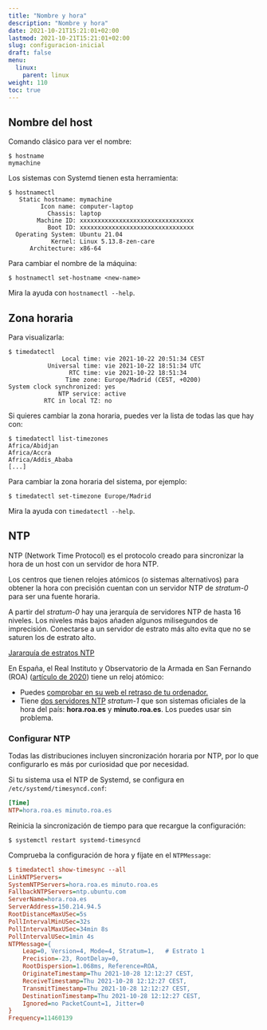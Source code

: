 ```yaml
---
title: "Nombre y hora"
description: "Nombre y hora"
date: 2021-10-21T15:21:01+02:00
lastmod: 2021-10-21T15:21:01+02:00
slug: configuracion-inicial
draft: false
menu:
  linux:
    parent: linux
weight: 110
toc: true
---
```


## Nombre del host
Comando clásico para ver el nombre:
```
$ hostname
mymachine
```

Los sistemas con Systemd tienen esta herramienta:
```
$ hostnamectl
   Static hostname: mymachine
         Icon name: computer-laptop
           Chassis: laptop
        Machine ID: xxxxxxxxxxxxxxxxxxxxxxxxxxxxxxxx
           Boot ID: xxxxxxxxxxxxxxxxxxxxxxxxxxxxxxxx
  Operating System: Ubuntu 21.04
            Kernel: Linux 5.13.8-zen-care
      Architecture: x86-64
```

Para cambiar el nombre de la máquina:
```
$ hostnamectl set-hostname <new-name>
```

Mira la ayuda con `hostnamectl --help`.

## Zona horaria
Para visualizarla:
```
$ timedatectl
               Local time: vie 2021-10-22 20:51:34 CEST
           Universal time: vie 2021-10-22 18:51:34 UTC
                 RTC time: vie 2021-10-22 18:51:34
                Time zone: Europe/Madrid (CEST, +0200)
System clock synchronized: yes
              NTP service: active
          RTC in local TZ: no
```

Si quieres cambiar la zona horaria, puedes ver la lista de todas las que hay con:
```
$ timedatectl list-timezones
Africa/Abidjan
Africa/Accra
Africa/Addis_Ababa
[...]
```

Para cambiar la zona horaria del sistema, por ejemplo:
```
$ timedatectl set-timezone Europe/Madrid
```

Mira la ayuda con `timedatectl --help`.


## NTP

NTP (Network Time Protocol) es el protocolo creado para sincronizar la hora de un host con un servidor de hora NTP.

Los centros que tienen relojes atómicos (o sistemas alternativos) para obtener la hora con precisión cuentan con un servidor NTP de _stratum-0_ para ser una fuente horaria.

A partir del _stratum-0_ hay una jerarquía de servidores NTP de hasta 16 niveles. Los niveles más bajos añaden algunos milisegundos de imprecisión. Conectarse a un servidor de estrato más alto evita que no se saturen los de estrato alto.

[Jararquía de estratos NTP](https://www.galsys.co.uk/news/wp-content/uploads/Stratum-System.png)


En España, el Real Instituto y Observatorio de la Armada en San Fernando (ROA) ([artículo de 2020](https://www.larazon.es/espana/20200411/f6mkrbm2qzebjdid3w2qbhwf7e.html)) tiene un reloj atómico:
- Puedes [comprobar en su web el retraso de tu ordenador.](https://armada.defensa.gob.es/ArmadaPortal/page/Portal/ArmadaEspannola/cienciaobservatorio/prefLang-en/06Hora--01QueHoraEs)
- Tiene [dos servidores NTP](https://armada.defensa.gob.es/ArmadaPortal/page/Portal/ArmadaEspannola/cienciaobservatorio/prefLang-es/06Hora) _stratum-1_ que son sistemas oficiales de la hora del país: **hora.roa.es** y **minuto.roa.es**. Los puedes usar sin problema.

### Configurar NTP

Todas las distribuciones incluyen sincronización horaria por NTP, por lo que configurarlo es más por curiosidad que por necesidad.

Si tu sistema usa el NTP de Systemd, se configura en `/etc/systemd/timesyncd.conf`:
```ini
[Time]
NTP=hora.roa.es minuto.roa.es
```

Reinicia la sincronización de tiempo para que recargue la configuración:
```
$ systemctl restart systemd-timesyncd
```

Comprueba la configuración de hora y fíjate en el `NTPMessage`:
```ini
$ timedatectl show-timesync --all
LinkNTPServers=
SystemNTPServers=hora.roa.es minuto.roa.es
FallbackNTPServers=ntp.ubuntu.com
ServerName=hora.roa.es
ServerAddress=150.214.94.5
RootDistanceMaxUSec=5s
PollIntervalMinUSec=32s
PollIntervalMaxUSec=34min 8s
PollIntervalUSec=1min 4s
NTPMessage={
    Leap=0, Version=4, Mode=4, Stratum=1,   # Estrato 1
    Precision=-23, RootDelay=0,
    RootDispersion=1.068ms, Reference=ROA,
    OriginateTimestamp=Thu 2021-10-28 12:12:27 CEST,
    ReceiveTimestamp=Thu 2021-10-28 12:12:27 CEST,
    TransmitTimestamp=Thu 2021-10-28 12:12:27 CEST,
    DestinationTimestamp=Thu 2021-10-28 12:12:27 CEST,
    Ignored=no PacketCount=1, Jitter=0
}
Frequency=11460139
```
